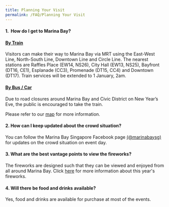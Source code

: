 ```yaml
---
title: Planning Your Visit
permalink: /FAQ/Planning Your Visit
---
```


#### 1.  How do I get to Marina Bay? 
 
#### <ins>By Train</ins>
Visitors can make their way to Marina Bay via MRT using the East-West Line, North-South Line, Downtown Line and Circle Line. The nearest stations are Raffles Place (EW14, NS26), City Hall (EW13, NS25), Bayfront (DT16, CE1), Esplanade (CC3), Promenade (DT15, CC4) and Downtown (DT17). Train services will be extended to 1 January, 2am. 

#### <ins>By Bus / Car</ins>
Due to road closures around Marina Bay and Civic District on New Year’s Eve, the public is encouraged to take the train. 

Please refer to our <a href="/_visitors-information/getting-there">map</a> for more information. 

#### 2. How can I keep updated about the crowd situation? 

You can follow the Marina Bay Singapore Facebook page <a href="https://www.facebook.com/marinabaysg/">(@marinabaysg)</a> for updates on the crowd situation on event day.

#### 3. What are the best vantage points to view the fireworks? 

The fireworks are designed such that they can be viewed and enjoyed from all around Marina Bay. Click <a href="/events/fireworks/">here</a> for more information about this year's fireworks.  

#### 4. Will there be food and drinks available?

Yes, food and drinks are available for purchase at most of the events.  
